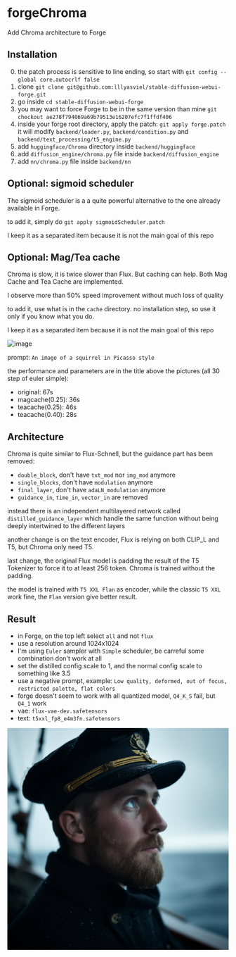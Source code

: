 # forgeChroma

Add Chroma architecture to Forge

## Installation

0) the patch process is sensitive to line ending, so start with `git config --global core.autocrlf false`
1) clone `git clone git@github.com:lllyasviel/stable-diffusion-webui-forge.git`
2) go inside `cd stable-diffusion-webui-forge`
3) you may want to force Forge to be in the same version than mine `git checkout ae278f794069a69b79513e16207efc7f1ffdf406`
4) inside your forge root directory, apply the patch: `git apply forge.patch` it will modify `backend/loader.py`, `backend/condition.py` and `backend/text_processing/t5_engine.py`
5) add `huggingface/Chroma` directory inside `backend/huggingface`
6) add `diffusion_engine/chroma.py` file inside `backend/diffusion_engine`
7) add `nn/chroma.py` file inside `backend/nn`

## Optional: sigmoid scheduler

The sigmoid scheduler is a a quite powerful alternative to the one already available in Forge.

to add it, simply do `git apply sigmoidScheduler.patch`

I keep it as a separated item because it is not the main goal of this repo

## Optional: Mag/Tea cache

Chroma is slow, it is twice slower than Flux. But caching can help. Both Mag Cache and Tea Cache are implemented.

I observe more than 50% speed improvement without much loss of quality

to add it, use what is in the `cache` directory. no installation step, so use it only if you know what you do.

I keep it as a separated item because it is not the main goal of this repo

![image](https://github.com/user-attachments/assets/51157cdb-3545-412e-8976-4fbd658fe828)

prompt: `An image of a squirrel in Picasso style`

the performance and parameters are in the title above the pictures (all 30 step of euler simple):

- original: 67s
- magcache(0.25): 36s
- teacache(0.25): 46s
- teacache(0.40): 28s

## Architecture

Chroma is quite similar to Flux-Schnell, but the guidance part has been removed:
- `double_block`, don't have `txt_mod` nor `img_mod` anymore
- `single_blocks`, don't have `modulation` anymore
- `final_layer`, don't have `adaLN_modulation` anymore
- `guidance_in`, `time_in`, `vector_in` are removed

instead there is an independent multilayered network called `distilled_guidance_layer` which handle the same function without being deeply intertwined to the different layers

another change is on the text encoder, Flux is relying on both CLIP_L and T5, but Chroma only need T5.

last change, the original Flux model is padding the result of the T5 Tokenizer to force it to at least 256 token. Chroma is trained without the padding.

the model is trained with `T5 XXL Flan` as encoder, while the classic `T5 XXL` work fine, the `Flan` version give better result.

## Result

- in Forge, on the top left select `all` and not `flux`
- use a resolution around 1024x1024
- I'm using `Euler` sampler with `Simple` scheduler, be carreful some combination don't work at all
- set the distilled config scale to 1, and the normal config scale to something like 3.5
- use a negative prompt, example: `Low quality, deformed, out of focus, restricted palette, flat colors`
- forge doesn't seem to work with all quantized model, `Q4_K_S` fail, but `Q4_1` work
- vae: `flux-vae-dev.safetensors`
- text: `t5xxl_fp8_e4m3fn.safetensors`

![sailor](sailor.png)
